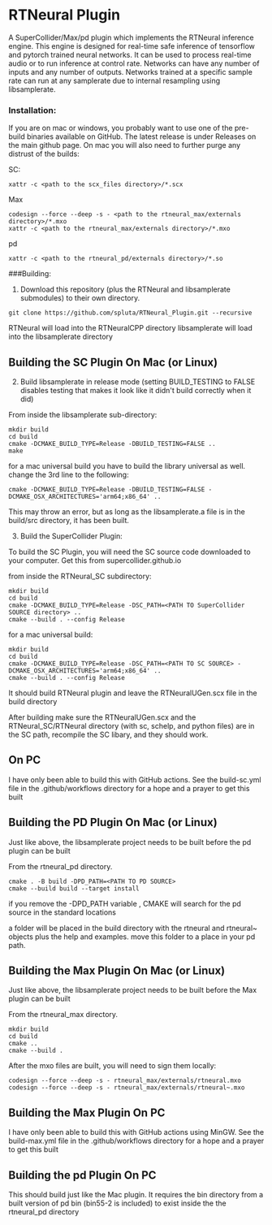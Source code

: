 # RTNeural Plugin
A SuperCollider/Max/pd plugin which implements the RTNeural inference engine. This engine is designed for real-time safe inference of tensorflow and pytorch trained neural networks. It can be used to process real-time audio or to run inference at control rate. Networks can have any number of inputs and any number of outputs. Networks trained at a specific sample rate can run at any samplerate due to internal resampling using libsamplerate.

### Installation:

If you are on mac or windows, you probably want to use one of the pre-build binaries available on GitHub. The latest release is under Releases on the main github page. On mac you will also need to further purge any distrust of the builds:

SC:
```
xattr -c <path to the scx_files directory>/*.scx
```

Max
```
codesign --force --deep -s - <path to the rtneural_max/externals directory>/*.mxo
xattr -c <path to the rtneural_max/externals directory>/*.mxo
```

pd
```
xattr -c <path to the rtneural_pd/externals directory>/*.so
```


###Building:

1. Download this repository (plus the RTNeural and libsamplerate submodules) to their own directory.

```
git clone https://github.com/spluta/RTNeural_Plugin.git --recursive
```
RTNeural will load into the RTNeuralCPP directory
libsamplerate will load into the libsamplerate directory

## Building the SC Plugin On Mac (or Linux)

2. Build libsamplerate in release mode
(setting BUILD_TESTING to FALSE disables testing that makes it look like it didn't build correctly when it did)

From inside the libsamplerate sub-directory:
```
mkdir build
cd build
cmake -DCMAKE_BUILD_TYPE=Release -DBUILD_TESTING=FALSE ..
make
```

for a mac universal build you have to build the library universal as well. change the 3rd line to the following:
```
cmake -DCMAKE_BUILD_TYPE=Release -DBUILD_TESTING=FALSE -DCMAKE_OSX_ARCHITECTURES='arm64;x86_64' ..
```

This may throw an error, but as long as the libsamplerate.a file is in the build/src directory, it has been built.


3. Build the SuperCollider Plugin:

To build the SC Plugin, you will need the SC source code downloaded to your computer. Get this from supercollider.github.io

from inside the RTNeural_SC subdirectory:
```
mkdir build
cd build
cmake -DCMAKE_BUILD_TYPE=Release -DSC_PATH=<PATH TO SuperCollider SOURCE directory> ..
cmake --build . --config Release
```

for a mac universal build:
```
mkdir build
cd build
cmake -DCMAKE_BUILD_TYPE=Release -DSC_PATH=<PATH TO SC SOURCE> -DCMAKE_OSX_ARCHITECTURES='arm64;x86_64' ..
cmake --build . --config Release
```

It should build RTNeural plugin and leave the RTNeuralUGen.scx file in the build directory

After building make sure the RTNeuralUGen.scx and the RTNeural_SC/RTNeural directory (with sc, schelp, and python files) are in the SC path, recompile the SC libary, and they should work. 


## On PC

I have only been able to build this with GitHub actions. See the build-sc.yml file in the .github/workflows directory for a hope and a prayer to get this built

## Building the PD Plugin On Mac (or Linux)

Just like above, the libsamplerate project needs to be built before the pd plugin can be built

From the rtneural_pd directory.

```
cmake . -B build -DPD_PATH=<PATH TO PD SOURCE>
cmake --build build --target install
```

if you remove the -DPD_PATH variable , CMAKE will search for the pd source in the standard locations

a folder will be placed in the build directory with the rtneural and rtneural~ objects plus the help and examples. move this folder to a place in your pd path.

## Building the Max Plugin On Mac (or Linux)

Just like above, the libsamplerate project needs to be built before the Max plugin can be built

From the rtneural_max directory.

```
mkdir build
cd build
cmake ..
cmake --build .
```

After the mxo files are built, you will need to sign them locally:

```
codesign --force --deep -s - rtneural_max/externals/rtneural.mxo
codesign --force --deep -s - rtneural_max/externals/rtneural~.mxo
```

## Building the Max Plugin On PC

I have only been able to build this with GitHub actions using MinGW. See the build-max.yml file in the .github/workflows directory for a hope and a prayer to get this built

## Building the pd Plugin On PC

This should build just like the Mac plugin. It requires the bin directory from a built version of pd bin (bin55-2 is included) to exist inside the the rtneural_pd directory